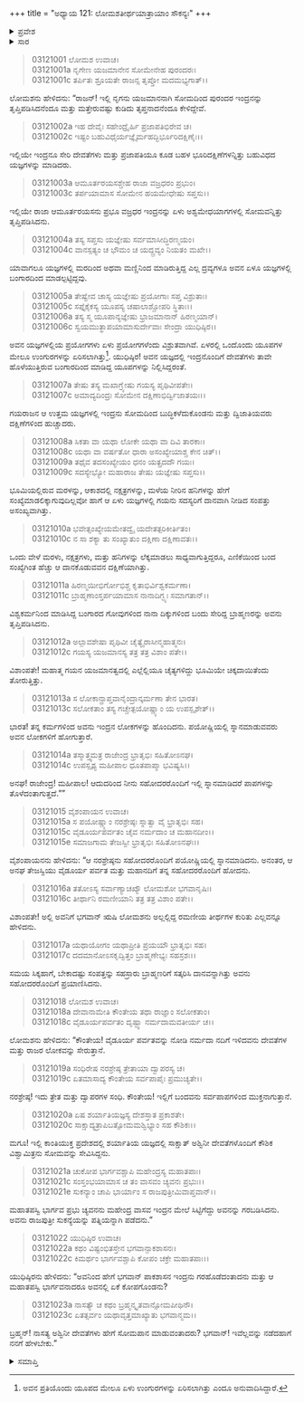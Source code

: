 +++
title = "ಅಧ್ಯಾಯ 121: ಲೋಮಶತೀರ್ಥಯಾತ್ರಾಯಾಂ ಸೌಕನ್ಯಃ"
+++

<details><summary>ಪ್ರವೇಶ</summary>


।।   ಓಂ ಓಂ ನಮೋ ನಾರಾಯಣಾಯ।।   ಶ್ರೀ ವೇದವ್ಯಾಸಾಯ ನಮಃ ।।

ಶ್ರೀ ಕೃಷ್ಣದ್ವೈಪಾಯನ ವೇದವ್ಯಾಸ ವಿರಚಿತ  

**ಶ್ರೀ ಮಹಾಭಾರತ**

**ಆರಣ್ಯಕ ಪರ್ವ**

**ತೀರ್ಥಯಾತ್ರಾ ಪರ್ವ**

**ಅಧ್ಯಾಯ 121**

</details>


<details><summary>ಸಾರ</summary>

ಯುಧಿಷ್ಠಿರನು ಸಹೋದರರೊಂದಿಗೆ ಪಯೋಷ್ಣಿಯಲ್ಲಿ ಸ್ನಾನ ಮಾಡಿದುದು (1-15). ನರ್ಮದಾ ನದಿಯ ಬಳಿ ಯುಧಿಷ್ಠಿರನು ಕೇಳಲು ಲೋಮಶನು ಚ್ಯವನ ಮಹರ್ಷಿಯು ಅಶ್ವಿನಿಯರಿಗೆ ಸೋಮವನ್ನಿತ್ತ ಚರಿತ್ರೆಯನ್ನು ಪ್ರಾರಂಭಿಸಿದುದು (16-23).

</details>


> 03121001 ಲೋಮಶ ಉವಾಚ।  
03121001a ನೃಗೇಣ ಯಜಮಾನೇನ ಸೋಮೇನೇಹ ಪುರಂದರಃ।   
03121001c ತರ್ಪಿತಃ ಶ್ರೂಯತೇ ರಾಜನ್ಸ ತೃಪ್ತೋ ಮದಮಭ್ಯಗಾತ್।।

ಲೋಮಶನು ಹೇಳಿದನು: “ರಾಜನ್! ಇಲ್ಲಿ ನೃಗನು ಯಜಮಾನನಾಗಿ ಸೋಮದಿಂದ ಪುರಂದರ ಇಂದ್ರನನ್ನು ತೃಪ್ತಿಪಡಿಸಿದನೆಂದೂ ಮತ್ತು ಮತ್ತೇರುವಷ್ಟು ಕುಡಿದು ತೃಪ್ತನಾದನೆಂದೂ ಕೇಳಿದ್ದೇವೆ.

> 03121002a ಇಹ ದೇವೈಃ ಸಹೇಂದ್ರೈರ್ಹಿ ಪ್ರಜಾಪತಿಭಿರೇವ ಚ।  
03121002c ಇಷ್ಟಂ ಬಹುವಿಧೈರ್ಯಜ್ಞೈರ್ಮಹದ್ಭಿರ್ಭೂರಿದಕ್ಷಿಣೈಃ।।

ಇಲ್ಲಿಯೇ ಇಂದ್ರನೂ ಸೇರಿ ದೇವತೆಗಳು ಮತ್ತು ಪ್ರಜಾಪತಿಯೂ ಕೂಡ ಬಹಳ ಭೂರಿದಕ್ಷಿಣೆಗಳನ್ನಿತ್ತು ಬಹುವಿಧದ ಯಜ್ಞಗಳನ್ನು ಮಾಡಿದರು.

> 03121003a ಆಮೂರ್ತರಯಸಶ್ಚೇಹ ರಾಜಾ ವಜ್ರಧರಂ ಪ್ರಭುಂ।  
03121003c ತರ್ಪಯಾಮಾಸ ಸೋಮೇನ ಹಯಮೇಧೇಷು ಸಪ್ತಸು।।

ಇಲ್ಲಿಯೇ ರಾಜಾ ಆಮೂರ್ತರಯಸನು ಪ್ರಭೂ ವಜ್ರಧರ ಇಂದ್ರನನ್ನು ಏಳು ಅಶ್ವಮೇಧಯಾಗಗಳಲ್ಲಿ ಸೋಮವನ್ನಿತ್ತು ತೃಪ್ತಿಪಡಿಸಿದನು.

> 03121004a ತಸ್ಯ ಸಪ್ತಸು ಯಜ್ಞೇಷು ಸರ್ವಮಾಸೀದ್ಧಿರಣ್ಮಯಂ।   
03121004c ವಾನಸ್ಪತ್ಯಂ ಚ ಭೌಮಂ ಚ ಯದ್ದ್ರವ್ಯಂ ನಿಯತಂ ಮಖೇ।।

ಯಾವಾಗಲೂ ಯಜ್ಞಗಳಲ್ಲಿ ಮರದಿಂದ ಅಥವಾ ಮಣ್ಣಿನಿಂದ ಮಾಡಿರುತ್ತಿದ್ದ ಎಲ್ಲ ದ್ರವ್ಯಗಳೂ ಅವನ ಏಳೂ ಯಜ್ಞಗಳಲ್ಲಿ ಬಂಗಾರದಿಂದ ಮಾಡಲ್ಪಟ್ಟಿದ್ದವು.

> 03121005a ತೇಷ್ವೇವ ಚಾಸ್ಯ ಯಜ್ಞೇಷು ಪ್ರಯೋಗಾಃ ಸಪ್ತ ವಿಶ್ರುತಾಃ।  
03121005c ಸಪ್ತೈಕೈಕಸ್ಯ ಯೂಪಸ್ಯ ಚಷಾಲಾಶ್ಚೋಪರಿ ಸ್ಥಿತಾಃ।।  
03121006a ತಸ್ಯ ಸ್ಮ ಯೂಪಾನ್ಯಜ್ಞೇಷು ಭ್ರಾಜಮಾನಾನ್ ಹಿರಣ್ಮಯಾನ್।  
03121006c ಸ್ವಯಮುತ್ಥಾಪಯಾಮಾಸುರ್ದೇವಾಃ ಸೇಂದ್ರಾ ಯುಧಿಷ್ಠಿರ।।

ಅವನ ಯಜ್ಞಗಳಲ್ಲಿಯ ಪ್ರಯೋಗಗಳು ಏಳು ಪ್ರಯೋಗಗಳೆಂದು ವಿಶ್ರುತವಾಗಿವೆ. ಏಳರಲ್ಲಿ ಒಂದೊಂದು ಯೂಪಗಳ ಮೇಲೂ ಉಂಗುರಗಳನ್ನು ಏರಿಸಲಾಗಿತ್ತು[^1]. ಯುಧಿಷ್ಠಿರ! ಅವನ ಯಜ್ಞದಲ್ಲಿ ಇಂದ್ರನೊಂದಿಗೆ ದೇವತೆಗಳು ತಾವೇ ಹೊಳೆಯುತ್ತಿರುವ ಬಂಗಾರದಿಂದ ಮಾಡಿದ್ದ ಯೂಪಗಳನ್ನು ನಿಲ್ಲಿಸಿದ್ದರಂತೆ.

> 03121007a ತೇಷು ತಸ್ಯ ಮಖಾಗ್ರ್ಯೇಷು ಗಯಸ್ಯ ಪೃಥಿವೀಪತೇಃ।  
03121007c ಅಮಾದ್ಯದಿಂದ್ರಃ ಸೋಮೇನ ದಕ್ಷಿಣಾಭಿರ್ದ್ವಿಜಾತಯಃ।।

ಗಯರಾಜನ ಆ ಉತ್ತಮ ಯಜ್ಞಗಳಲ್ಲಿ ಇಂದ್ರನು ಸೋಮದಿಂದ ಬುದ್ಧಿಕಳೆದುಕೊಂಡನು ಮತ್ತು ದ್ವಿಜಾತಿಯವರು ದಕ್ಷಿಣೆಗಳಿಂದ ಹುಚ್ಚಾದರು.

> 03121008a ಸಿಕತಾ ವಾ ಯಥಾ ಲೋಕೇ ಯಥಾ ವಾ ದಿವಿ ತಾರಕಾಃ।  
03121008c ಯಥಾ ವಾ ವರ್ಷತೋ ಧಾರಾ ಅಸಂಖ್ಯೇಯಾಶ್ಚ ಕೇನ ಚಿತ್।।  
03121009a ತಥೈವ ತದಸಂಖ್ಯೇಯಂ ಧನಂ ಯತ್ಪ್ರದದೌ ಗಯಃ।  
03121009c ಸದಸ್ಯೇಭ್ಯೋ ಮಹಾರಾಜ ತೇಷು ಯಜ್ಞೇಷು ಸಪ್ತಸು।।

ಭೂಮಿಯಲ್ಲಿರುವ ಮರಳನ್ನು, ಆಕಾಶದಲ್ಲಿ ನಕ್ಷತ್ರಗಳನ್ನು, ಮಳೆಯ ನೀರಿನ ಹನಿಗಳನ್ನು ಹೇಗೆ ಸಂಖ್ಯೆಮಾಡಲಿಕ್ಕಾಗುವುದಿಲ್ಲವೋ ಹಾಗೆ ಆ ಏಳು ಯಜ್ಞಗಳಲ್ಲಿ ಗಯನು ಸದಸ್ಯರಿಗೆ ದಾನವಾಗಿ ನೀಡಿದ ಸಂಪತ್ತು ಅಸಂಖ್ಯವಾಗಿತ್ತು.

> 03121010a ಭವೇತ್ಸಂಖ್ಯೇಯಮೇತದ್ವೈ ಯದೇತತ್ಪರಿಕೀರ್ತಿತಂ।  
03121010c ನ ಸಾ ಶಕ್ಯಾ ತು ಸಂಖ್ಯಾತುಂ ದಕ್ಷಿಣಾ ದಕ್ಷಿಣಾವತಃ।।

ಒಂದು ವೇಳೆ ಮರಳು, ನಕ್ಷತ್ರಗಳು, ಮತ್ತು ಹನಿಗಳನ್ನು ಲೆಕ್ಕಮಾಡಲು ಸಾಧ್ಯವಾಗುತ್ತಿದ್ದರೂ, ಎಣಿಕೆಯಿಂದ ಬಂದ ಸಂಖ್ಯೆಗಿಂತ ಹೆಚ್ಚು ಆ ದಾನಕೊಡುವವನ ದಕ್ಷಿಣೆಯಾಗಿತ್ತು.

> 03121011a ಹಿರಣ್ಮಯೀಭಿರ್ಗೋಭಿಶ್ಚ ಕೃತಾಭಿರ್ವಿಶ್ವಕರ್ಮಣಾ।  
03121011c ಬ್ರಾಹ್ಮಣಾಂಸ್ತರ್ಪಯಾಮಾಸ ನಾನಾದಿಗ್ಭ್ಯಃ ಸಮಾಗತಾನ್।।

ವಿಶ್ವಕರ್ಮನಿಂದ ಮಾಡಿಸಿದ್ದ ಬಂಗಾರದ ಗೋವುಗಳಿಂದ ನಾನಾ ದಿಕ್ಕುಗಳಿಂದ ಬಂದು ಸೇರಿದ್ದ ಬ್ರಾಹ್ಮಣರನ್ನು ಅವನು ತೃಪ್ತಿಪಡಿಸಿದನು.

> 03121012a ಅಲ್ಪಾವಶೇಷಾ ಪೃಥಿವೀ ಚೈತ್ಯೈರಾಸೀನ್ಮಹಾತ್ಮನಃ।  
03121012c ಗಯಸ್ಯ ಯಜಮಾನಸ್ಯ ತತ್ರ ತತ್ರ ವಿಶಾಂ ಪತೇ।।

ವಿಶಾಂಪತೇ! ಮಹಾತ್ಮ ಗಯನ ಯಜಮಾನತ್ವದಲ್ಲಿ ಎಲ್ಲೆಲ್ಲಿಯೂ ಚೈತ್ಯಗಳಿದ್ದು ಭೂಮಿಯೇ ಚಿಕ್ಕದಾಯಿತೆಂದು ತೋರುತ್ತಿತ್ತು.

> 03121013a ಸ ಲೋಕಾನ್ಪ್ರಾಪ್ತವಾನೈಂದ್ರಾನ್ಕರ್ಮಣಾ ತೇನ ಭಾರತ।  
03121013c ಸಲೋಕತಾಂ ತಸ್ಯ ಗಚ್ಚೇತ್ಪಯೋಷ್ಣ್ಯಾಂ ಯ ಉಪಸ್ಪೃಶೇತ್।।

ಭಾರತ! ತನ್ನ ಕರ್ಮಗಳಿಂದ ಅವನು ಇಂದ್ರನ ಲೋಕಗಳನ್ನು ಹೊಂದಿದನು. ಪಯೋಷ್ಣಿಯಲ್ಲಿ ಸ್ನಾನಮಾಡುವವರು ಅವನ ಲೋಕಗಳಿಗೆ ಹೋಗುತ್ತಾರೆ.

> 03121014a ತಸ್ಮಾತ್ತ್ವಮತ್ರ ರಾಜೇಂದ್ರ ಭ್ರಾತೃಭಿಃ ಸಹಿತೋಽನಘ।  
03121014c ಉಪಸ್ಪೃಶ್ಯ ಮಹೀಪಾಲ ಧೂತಪಾಪ್ಮಾ ಭವಿಷ್ಯಸಿ।।

ಅನಘ! ರಾಜೇಂದ್ರ! ಮಹೀಪಾಲ! ಆದುದರಿಂದ ನೀನು ಸಹೋದರರೊಂದಿಗೆ ಇಲ್ಲಿ ಸ್ನಾನಮಾಡಿದರೆ ಪಾಪಗಳನ್ನು ತೊಳೆದಂತಾಗುತ್ತದೆ.””

> 03121015 ವೈಶಂಪಾಯನ ಉವಾಚ।  
03121015a ಸ ಪಯೋಷ್ಣ್ಯಾಂ ನರಶ್ರೇಷ್ಠಃ ಸ್ನಾತ್ವಾ ವೈ ಭ್ರಾತೃಭಿಃ ಸಹ।  
03121015c ವೈಡೂರ್ಯಪರ್ವತಂ ಚೈವ ನರ್ಮದಾಂ ಚ ಮಹಾನದೀಂ।।  
03121015e ಸಮಾಜಗಾಮ ತೇಜಸ್ವೀ ಭ್ರಾತೃಭಿಃ ಸಹಿತೋಽನಘಃ।।

ವೈಶಂಪಾಯನನು ಹೇಳಿದನು: “ಆ ನರಶ್ರೇಷ್ಠನು ಸಹೋದರರೊಂದಿಗೆ ಪಯೋಷ್ಣಿಯಲ್ಲಿ ಸ್ನಾನಮಾಡಿದನು. ಅನಂತರ, ಆ ಅನಘ ತೇಜಸ್ವಿಯು ವೈಡೂರ್ಯ ಪರ್ವತ ಮತ್ತು ಮಹಾನದಿಗೆ ತನ್ನ ಸಹೋದರರೊಂದಿಗೆ ಹೋದನು.

> 03121016a ತತೋಽಸ್ಯ ಸರ್ವಾಣ್ಯಾಚಖ್ಯೌ ಲೋಮಶೋ ಭಗವಾನೃಷಿಃ।  
03121016c ತೀರ್ಥಾನಿ ರಮಣೀಯಾನಿ ತತ್ರ ತತ್ರ ವಿಶಾಂ ಪತೇ।।

ವಿಶಾಂಪತೇ! ಅಲ್ಲಿ ಅವನಿಗೆ ಭಗವಾನ್ ಋಷಿ ಲೋಮಶನು ಅಲ್ಲಲ್ಲಿದ್ದ ರಮಣೀಯ ತೀರ್ಥಗಳ ಕುರಿತು ಎಲ್ಲವನ್ನೂ ಹೇಳಿದನು.

> 03121017a ಯಥಾಯೋಗಂ ಯಥಾಪ್ರೀತಿ ಪ್ರಯಯೌ ಭ್ರಾತೃಭಿಃ ಸಹ।   
03121017c ದದಮಾನೋಽಸಕೃದ್ವಿತ್ತಂ ಬ್ರಾಹ್ಮಣೇಭ್ಯಃ ಸಹಸ್ರಶಃ।।

ಸಮಯ ಸಿಕ್ಕಹಾಗೆ, ಬೇಕಾದಷ್ಟು ಸಂಪತ್ತನ್ನು ಸಹಸ್ರಾರು ಬ್ರಾಹ್ಮಣರಿಗೆ ಸತ್ಕರಿಸಿ ದಾನವನ್ನಾಗಿತ್ತು ಅವನು ಸಹೋದರರೊಂದಿಗೆ ಪ್ರಯಾಣಿಸಿದನು.

> 03121018 ಲೋಮಶ ಉವಾಚ।  
03121018a ದೇವಾನಾಮೇತಿ ಕೌಂತೇಯ ತಥಾ ರಾಜ್ಞಾಂ ಸಲೋಕತಾಂ।  
03121018c ವೈಡೂರ್ಯಪರ್ವತಂ ದೃಷ್ಟ್ವಾ ನರ್ಮದಾಮವತೀರ್ಯ ಚ।।

ಲೋಮಶನು ಹೇಳಿದನು: “ಕೌಂತೇಯ! ವೈಡೂರ್ಯ ಪರ್ವತವನ್ನು ನೋಡಿ ನರ್ಮದಾ ನದಿಗೆ ಇಳಿದವನು ದೇವತೆಗಳ ಮತ್ತು ರಾಜರ ಲೋಕವನ್ನು ಸೇರುತ್ತಾನೆ.

> 03121019a ಸಂಧಿರೇಷ ನರಶ್ರೇಷ್ಠ ತ್ರೇತಾಯಾ ದ್ವಾಪರಸ್ಯ ಚ।  
03121019c ಏತಮಾಸಾದ್ಯ ಕೌಂತೇಯ ಸರ್ವಪಾಪೈಃ ಪ್ರಮುಚ್ಯತೇ।।

ನರಶ್ರೇಷ್ಠ! ಇದು ತ್ರೇತ ಮತ್ತು ದ್ವಾಪರಗಳ ಸಂಧಿ. ಕೌಂತೇಯ! ಇಲ್ಲಿಗೆ ಬಂದವನು ಸರ್ವಪಾಪಗಳಿಂದ ಮುಕ್ತನಾಗುತ್ತಾನೆ.

> 03121020a ಏಷ ಶರ್ಯಾತಿಯಜ್ಞಸ್ಯ ದೇಶಸ್ತಾತ ಪ್ರಕಾಶತೇ।  
03121020c ಸಾಕ್ಷಾದ್ಯತ್ರಾಪಿಬತ್ಸೋಮಮಶ್ವಿಭ್ಯಾಂ ಸಹ ಕೌಶಿಕಃ।।

ಮಗೂ! ಇಲ್ಲಿ ಕಾಂತಿಯುಕ್ತ ಪ್ರದೇಶದಲ್ಲಿ ಶರ್ಯಾತಿಯ ಯಜ್ಞದಲ್ಲಿ ಸಾಕ್ಷಾತ್ ಅಶ್ವಿನೀ ದೇವತೆಗಳೊಂದಿಗೆ ಕೌಶಿಕ ವಿಶ್ವಾಮಿತ್ರನು ಸೋಮವನ್ನು ಸೇವಿಸಿದ್ದನು.

> 03121021a ಚುಕೋಪ ಭಾರ್ಗವಶ್ಚಾಪಿ ಮಹೇಂದ್ರಸ್ಯ ಮಹಾತಪಾಃ।  
03121021c ಸಂಸ್ತಂಭಯಾಮಾಸ ಚ ತಂ ವಾಸವಂ ಚ್ಯವನಃ ಪ್ರಭುಃ।।  
03121021e ಸುಕನ್ಯಾಂ ಚಾಪಿ ಭಾರ್ಯಾಂ ಸ ರಾಜಪುತ್ರೀಮಿವಾಪ್ತವಾನ್।।

ಮಹಾತಪಸ್ವಿ ಭಾರ್ಗವ ಪ್ರಭು ಚ್ಯವನನು ಮಹೇಂದ್ರ ವಾಸವ ಇಂದ್ರನ ಮೇಲೆ ಸಿಟ್ಟಿಗೆದ್ದು ಅವನನ್ನು ಗರಬಡಿಸಿದನು. ಅವನು ರಾಜಪುತ್ರೀ ಸುಕನ್ಯೆಯನ್ನು ಪತ್ನಿಯನ್ನಾಗಿ ಪಡೆದನು.”

> 03121022 ಯುಧಿಷ್ಠಿರ ಉವಾಚ।  
03121022a ಕಥಂ ವಿಷ್ಟಂಭಿತಸ್ತೇನ ಭಗವಾನ್ಪಾಕಶಾಸನಃ।  
03121022c ಕಿಮರ್ಥಂ ಭಾರ್ಗವಶ್ಚಾಪಿ ಕೋಪಂ ಚಕ್ರೇ ಮಹಾತಪಾಃ।।

ಯುಧಿಷ್ಠಿರನು ಹೇಳಿದನು: “ಅವನಿಂದ ಹೇಗೆ ಭಗವಾನ್ ಪಾಕಶಾಸನ ಇಂದ್ರನು ಗರಹೊಡೆದಂತಾದನು ಮತ್ತು ಆ ಮಹಾತಪಸ್ವಿ ಭಾರ್ಗವನಾದರೂ ಅವನಲ್ಲಿ ಏಕೆ ಕೋಪಗೊಂಡನು?

> 03121023a ನಾಸತ್ಯೌ ಚ ಕಥಂ ಬ್ರಹ್ಮನ್ಕೃತವಾನ್ಸೋಮಪೀಥಿನೌ।  
03121023c ಏತತ್ಸರ್ವಂ ಯಥಾವೃತ್ತಮಾಖ್ಯಾತು ಭಗವಾನ್ಮಮ।।

ಬ್ರಹ್ಮನ್! ನಾಸತ್ಯ ಅಶ್ವಿನೀ ದೇವತೆಗಳು ಹೇಗೆ ಸೋಮಪಾನ ಮಾಡುವಂತಾದರು? ಭಗವಾನ್! ಇವೆಲ್ಲವನ್ನು ನಡೆದಹಾಗೆ ನನಗೆ ಹೇಳಬೇಕು.”

<details><summary>ಸಮಾಪ್ತಿ</summary>

ಇತಿ ಶ್ರೀ ಮಹಾಭಾರತೇ ಆರಣ್ಯಕಪರ್ವಣಿ ತೀರ್ಥಯಾತ್ರಾಪರ್ವಣಿ ಲೋಮಶತೀರ್ಥಯಾತ್ರಾಯಾಂ ಸೌಕನ್ಯೇ ಏಕವಿಂಶತ್ಯಧಿಕಶತತಮೋಽಧ್ಯಾಯಃ।  
ಇದು ಮಹಾಭಾರತದ ಆರಣ್ಯಕಪರ್ವದಲ್ಲಿ ತೀರ್ಥಯಾತ್ರಾಪರ್ವದಲ್ಲಿ ಲೋಮಶತೀರ್ಥಯಾತ್ರೆಯಲ್ಲಿ ಸೌಕನ್ಯದಲ್ಲಿ ನೂರಾಇಪ್ಪತ್ತೊಂದನೆಯ ಅಧ್ಯಾಯವು.




</details>

[^1]: ಅವನ ಪ್ರತಿಯೊಂದು ಯೂಪದ ಮೇಲೂ ಏಳು ಉಂಗುರಗಳನ್ನು ಏರಿಸಲಾಗಿತ್ತು ಎಂದೂ ಅನುವಾದಿಸಿದ್ದಾರೆ.
